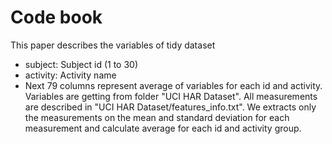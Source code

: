 # Code book
This paper describes the variables of tidy dataset

* subject: Subject id (1 to 30)
* activity: Activity name
* Next 79 columns represent average of variables for each id and activity. Variables are getting from folder "UCI HAR Dataset". All measurements are described in "UCI HAR Dataset/features_info.txt". We extracts only the measurements on the mean and standard deviation for each measurement and calculate average for each id and activity group.
